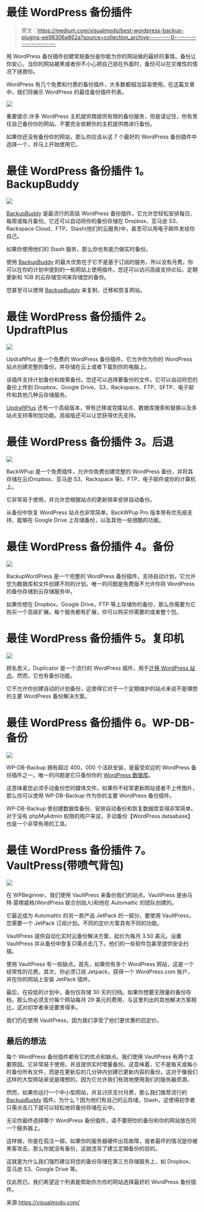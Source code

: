 # 最佳 WordPress 备份插件

> 原文：<https://medium.com/visualmodo/best-wordpress-backup-plugins-ee98306a862a?source=collection_archive---------0----------------------->

用 WordPress 备份插件创建常规备份是你能为你的网站做的最好的事情。备份让你安心，当你的网站被黑或者你不小心把自己锁在外面时，备份可以在灾难性的情况下拯救你。

WordPress 有几个免费和付费的备份插件，大多数都相当容易使用。在这篇文章中，我们将展示 WordPress 的最佳备份插件列表。

![](img/9e3a412b565b56a3a9158dce90c98e87.png)

重要提示:许多 WordPress 主机提供商提供有限的备份服务，但是请记住，你有责任自己备份你的网站。不要完全依赖你的主机提供商进行备份。

如果你还没有备份你的网站，那么你应该从这 7 个最好的 WordPress 备份插件中选择一个，并马上开始使用它。

# 最佳 WordPress 备份插件 1。BackupBuddy

![](img/92b5f9298913a45f1299ea3925479bfc.png)

[BackupBuddy](http://www.wpbeginner.com/refer/backupbuddy/) 是最流行的高级 WordPress 备份插件。它允许您轻松安排每日、每周或每月备份。它还可以自动将你的备份存储在 Dropbox、亚马逊 S3、Rackspace Cloud、FTP、Stash(他们的云服务)中，甚至可以用电子邮件发给你自己。

如果你使用他们的 Stash 服务，那么你也有能力做实时备份。

使用 [BackupBuddy](http://www.wpbeginner.com/refer/backupbuddy/) 的最大优势在于它不是基于订阅的服务，所以没有月费。你可以在你的计划中提到的一些网站上使用插件。您还可以访问高级支持论坛、定期更新和 1GB 的云存储空间来存储您的备份。

您甚至可以使用 [BackupBuddy](http://www.wpbeginner.com/refer/backupbuddy/) 来复制、迁移和恢复网站。

# 最佳 WordPress 备份插件 2。UpdraftPlus

![](img/ac256f041e71afc8d4503525d827f8e0.png)

UpdraftPlus 是一个免费的 WordPress 备份插件。它允许你为你的 WordPress 站点创建完整的备份，并存储在云上或者下载到你的电脑上。

该插件支持计划备份和按需备份。您还可以选择要备份的文件。它可以自动将您的备份上传到 Dropbox、Google Drive、S3、Rackspace、FTP、SFTP、电子邮件和其他几种云存储服务。

[UpdraftPlus](http://www.wpbeginner.com/refer/updraftplus/) 还有一个高级版本，带有迁移或克隆站点、数据库搜索和替换以及多站点支持等附加功能。高级版还可以让您获得优先支持。

# 最佳 WordPress 备份插件 3。后退

![](img/f00b5736a8b79083b0b04baa4aa0cd6e.png)

BackWPup 是一个免费插件，允许你免费创建完整的 WordPress 备份，并将其存储在云(Dropbox、亚马逊 S3、Rackspace 等)、FTP、电子邮件或你的计算机上。

它非常易于使用，并允许您根据站点的更新频率安排自动备份。

从备份中恢复 WordPress 站点也非常简单。BackWPup Pro 版本带有优先级支持，能够在 Google Drive 上存储备份，以及其他一些很酷的功能。

# 最佳 WordPress 备份插件 4。备份

![](img/03f5a920966b5bebd542e017458c8515.png)

BackupWordPress 是一个完整的 WordPress 备份插件，支持自动计划。它允许您为数据库和文件创建不同的计划。唯一的问题是免费版不允许你将 WordPress 的备份存储到云存储服务中。

如果你想在 Dropbox，Google Drive，FTP 等上存储你的备份，那么你需要为它购买一个高级扩展。每个服务都有扩展，你可以购买你需要的或者整个包。

# 最佳 WordPress 备份插件 5。复印机

![](img/514c8cda3a7907a27d408c112c0c8ee0.png)

顾名思义，Duplicator 是一个流行的 WordPress 插件，用于[迁移 WordPress 站点](http://www.wpbeginner.com/wp-tutorials/how-to-properly-move-wordpress-to-a-new-domain-without-losing-seo/)。然而，它也有备份功能。

它不允许你创建自动的计划备份，这使得它对于一个定期维护的站点来说不是理想的主要 WordPress 备份解决方案。

# 最佳 WordPress 备份插件 6。WP-DB-备份

![](img/a2c4062e3650cffe6e24d8b613cb5902.png)

WP-DB-Backup 拥有超过 400，000 个活跃安装，是最受欢迎的 WordPress 备份插件之一。唯一的问题是它只备份你的 [WordPress 数据库](http://www.wpbeginner.com/glossary/database/)。

这意味着您必须手动备份您的媒体文件。如果你不经常更新网站或者不上传图片，那么你可以使用 WP-DB-Backup 作为你的主要 WordPress 备份插件。

WP-DB-Backup 使创建数据库备份、安排自动备份和恢复数据库变得非常简单。对于没有 phpMyAdmin 权限的用户来说，手动备份【WordPress dataabase】也是一个非常有用的工具。

# 最佳 WordPress 备份插件 7。VaultPress(带喷气背包)

![](img/8ab50711ee092484dd16ca67ea7a6cea.png)

在 WPBeginner，我们使用 VaultPress 来备份我们的站点。VaultPress 是由马特·莫楞威格(WordPress 联合创始人)和他在 Automattic 的团队创建的。

它最近成为 Automattic 的另一款产品 JetPack 的一部分。要使用 VaultPress，您需要一个 JetPack 订阅计划。不同的定价方案具有不同的功能。

VaultPress 提供自动化实时云备份解决方案，起价为每月 3.50 美元。设置 VaultPress 并从备份中恢复只需点击几下。他们的一些软件包甚至提供安全扫描。

使用 VaultPress 有一些缺点。首先，如果你有多个 WordPress 网站，这是一个经常性的花费。其次，你必须订阅 Jetpack，获得一个 WordPress.com 账户，并在你的网站上安装 JetPack 插件。

最后，在较低的计划中，备份仅存储 30 天的归档。如果你想要无限量的备份存档，那么你必须支付每个网站每月 29 美元的费用，与这里列出的其他解决方案相比，这对初学者来说要贵得多。

我们仍在使用 VaultPress，因为我们享受了他们更优惠的旧定价。

## 最后的想法

每个 WordPress 备份插件都有它的优点和缺点。我们使用 VaultPress 有两个主要原因。它非常易于使用，并且提供实时增量备份。这意味着，它不是每天或每小时备份所有文件，而是在更新后的几分钟内创建已更新内容的备份。这对于像我们这样的大型网站来说是理想的，因为它允许我们有效地使用我们的服务器资源。

然而，如果你运行一个中小型网站，并且讨厌支付月费，那么我们推荐流行的 [BackupBuddy](http://www.wpbeginner.com/refer/backupbuddy/) 插件。为什么？因为他们有自己的云存储，Stash，这使得初学者只需点击几下就可以轻松地将备份存储在云中。

无论你最终选择哪个 WordPress 备份插件，请不要把你的备份和你的网站放在同一个服务器上。

这样做，你是在孤注一掷。如果你的服务器硬件出现故障，或者最坏的情况是你被黑客攻击，那么你就没有备份，这就违背了建立定期备份的目的。

这就是为什么我们强烈建议将您的备份存储在第三方存储服务上，如 Dropbox、亚马逊 S3、Google Drive 等。

仅此而已。我们希望这个列表能帮助你为你的网站选择最好的 WordPress 备份插件。

来源:https://visualmodo.com/